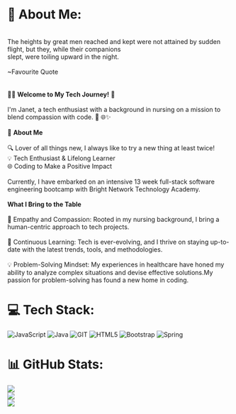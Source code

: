 # 💫 About Me:
 <br>The heights by great men reached and kept were not attained by sudden flight, but they, while their companions <br>slept, were toiling upward in the night.<br><br> ~Favourite Quote <br><br><br>👩‍💻 **Welcome to My Tech Journey!** 👋<br><br>I'm Janet, a tech enthusiast with a background in nursing on a mission to blend compassion with code. 🌟 🌐✨<br><br> 🚀 **About Me**<br><br>🔍 Lover of all things new, I always like to try a new thing at least twice!<br>💡 Tech Enthusiast & Lifelong Learner  <br>🌐 Coding to Make a Positive Impact  <br><br>Currently, I have embarked on an intensive 13 week full-stack software engineering bootcamp with Bright Network Technology Academy.<br> <br>**What I Bring to the Table** <br><br>🤝 Empathy and Compassion: Rooted in my nursing background, I bring a human-centric approach to tech projects.<br><br>🚀 Continuous Learning: Tech is ever-evolving, and I thrive on staying up-to-date with the latest trends, tools, and methodologies.<br><br>💡 Problem-Solving Mindset: My experiences in healthcare have honed my ability to analyze complex situations and devise effective solutions.My passion for problem-solving has found a new home in coding.<br>


# 💻 Tech Stack:
![JavaScript](https://img.shields.io/badge/javascript-%23323330.svg?style=for-the-badge&logo=javascript&logoColor=%23F7DF1E) ![Java](https://img.shields.io/badge/java-%23ED8B00.svg?style=for-the-badge&logo=openjdk&logoColor=white) ![GIT](https://img.shields.io/badge/Git-fc6d26?style=for-the-badge&logo=git&logoColor=white) ![HTML5](https://img.shields.io/badge/html5-%23E34F26.svg?style=for-the-badge&logo=html5&logoColor=white) ![Bootstrap](https://img.shields.io/badge/bootstrap-%238511FA.svg?style=for-the-badge&logo=bootstrap&logoColor=white) ![Spring](https://img.shields.io/badge/spring-%236DB33F.svg?style=for-the-badge&logo=spring&logoColor=white)
# 📊 GitHub Stats:
![](https://github-readme-stats.vercel.app/api?username=JMen121&theme=merko&hide_border=false&include_all_commits=true&count_private=false)<br/>
![](https://github-readme-streak-stats.herokuapp.com/?user=JMen121&theme=merko&hide_border=false)<br/>
![](https://github-readme-stats.vercel.app/api/top-langs/?username=JMen121&theme=merko&hide_border=false&include_all_commits=true&count_private=false&layout=compact)

